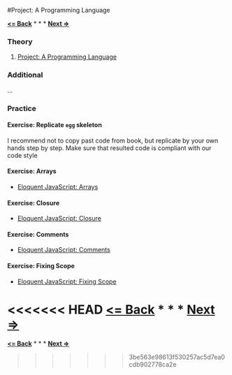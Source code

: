 #Project: A Programming Language

**[<= Back](../09-modules/modules.md)**		*	*	*	**[Next =>](../../02-browser/00-how-browsers-work/how-browsers-work.md)**

### Theory

1. [Project: A Programming Language](http://eloquentjavascript.net/11_language.html)

### Additional

...

### Practice

#### Exercise: Replicate `egg` skeleton

I recommend not to copy past code from book, but replicate by your own hands step by step.
Make sure that resulted code is compliant with our code style 

#### Exercise: Arrays

* [Eloquent JavaScript: Arrays](http://eloquentjavascript.net/11_language.html#h_uQzJv9I1Z6)

#### Exercise: Closure

* [Eloquent JavaScript: Closure](http://eloquentjavascript.net/11_language.html#h_hOd+yVxaku)

#### Exercise: Comments

* [Eloquent JavaScript: Comments](http://eloquentjavascript.net/11_language.html#h_/OBuIOX390)

#### Exercise: Fixing Scope

* [Eloquent JavaScript: Fixing Scope](http://eloquentjavascript.net/11_language.html#h_Y9ZDMshYCQ)


<<<<<<< HEAD
**[<= Back](../09-modules/modules.md)**		*	*	*	**[Next =>](../../02-browser/00-how-browsers-work/how-browsers-work.md)**
=======
**[<= Back](../09-modules/modules.md)**		*	*	*	**[Next =>](../../02-browser/00-how-browsers-work/how-browsers-work.md.md)**
>>>>>>> 3be563e98613f530257ac5d7ea0cdb902778ca2e
